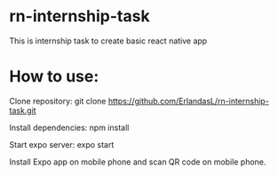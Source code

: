 # rn-internship-task
This is internship task to create basic react native app

# How to use:
Clone repository: git clone https://github.com/ErlandasL/rn-internship-task.git

Install dependencies: npm install

Start expo server: expo start

Install Expo app on mobile phone and scan QR code on mobile phone.


